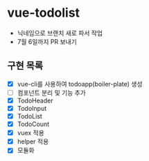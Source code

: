# vue-todolist

- 닉네임으로 브랜치 새로 파서 작업
- 7월 6일까지 PR 보내기

## 구현 목록
- [x]  vue-cli를 사용하여 todoapp(boiler-plate) 생성
- [ ]  컴포넌트 분리 및 기능 추가
  - [x]  TodoHeader
  - [x]  TodoInput
  - [x]  TodoList
  - [x]  TodoCount
- [x]  vuex 적용
- [x]  helper 적용
- [x]  모듈화
